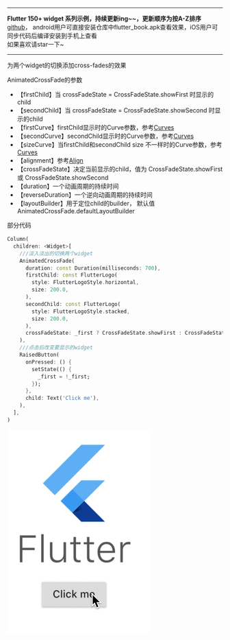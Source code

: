 
---
**Flutter 150+ widget 系列示例，持续更新ing~~，更新顺序为按A-Z排序**<br>
[github](https://github.com/memtopia/flutter_rampup_demo_app)，
android用户可直接安装仓库中flutter_book.apk查看效果，iOS用户可同步代码后编译安装到手机上查看<br>
如果喜欢请star一下~

---


为两个widget的切换添加cross-fades的效果<br>

AnimatedCrossFade的参数
* 【firstChild】当 crossFadeState = CrossFadeState.showFirst 时显示的child
* 【secondChild】当 crossFadeState = CrossFadeState.showSecond 时显示的child
* 【firstCurve】firstChild显示时的Curve参数，参考[Curves](https://api.flutter-io.cn/flutter/animation/Curves-class.html)
* 【secondCurve】secondChild显示时的Curve参数，参考[Curves](https://api.flutter-io.cn/flutter/animation/Curves-class.html)
* 【sizeCurve】当firstChild和secondChild size 不一样时的Curve参数，参考[Curves](https://api.flutter-io.cn/flutter/animation/Curves-class.html)
* 【alignment】参考[Align](https://juejin.im/post/5e79aeba6fb9a07cda099648)
* 【crossFadeState】决定当前显示的child，值为 CrossFadeState.showFirst 或 CrossFadeState.showSecond
* 【duration】一个动画周期的持续时间
* 【reverseDuration】一个逆向动画周期的持续时间
* 【layoutBuilder】用于定位child的builder， 默认值AnimatedCrossFade.defaultLayoutBuilder

部分代码

```dart
Column(
  children: <Widget>[
    ///淡入淡出的切换两个widget
    AnimatedCrossFade(
      duration: const Duration(milliseconds: 700),
      firstChild: const FlutterLogo(
        style: FlutterLogoStyle.horizontal,
        size: 200.0,
      ),
      secondChild: const FlutterLogo(
        style: FlutterLogoStyle.stacked,
        size: 200.0,
      ),
      crossFadeState: _first ? CrossFadeState.showFirst : CrossFadeState.showSecond,
    ),
    ///点击后改变要显示的widget
    RaisedButton(
      onPressed: () {
        setState(() {
          _first = !_first;
        });
      },
      child: Text('Click me'),
    ),
  ],
)

```
![AnimatedCrossFade](https://github.com/memtopia/flutter_rampup/raw/master/images/AnimatedCrossFade.gif)



